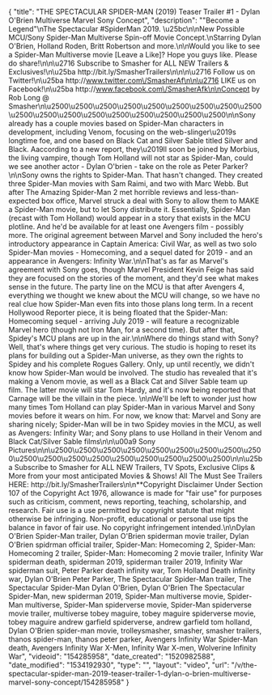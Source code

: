 {
    "title": "THE SPECTACULAR SPIDER-MAN (2019) Teaser Trailer #1 - Dylan O'Brien Multiverse Marvel Sony Concept",
    "description": "\"Become a Legend\"\nThe Spectacular #SpiderMan 2019. \u25bc\n\nNew Possible MCU\/Sony Spider-Man Multiverse Spin-off Movie Concept.\nStarring Dylan O'Brien, Holland Roden, Britt Robertson and more.\n\nWould you like to see a Spider-Man Multiverse movie [Leave a Like]? Hope you guys like. Please do share!\n\n\u2716 Subscribe to Smasher for ALL NEW Trailers & Exclusives!\n\u25ba http:\/\/bit.ly\/SmasherTrailers\n\n\n\u2716 Follow us on Twitter!\n\u25ba http:\/\/www.twitter.com\/SmasherAf\n\n\u2716 LIKE us on Facebook!\n\u25ba http:\/\/www.facebook.com\/SmasherAfk\n\nConcept by Rob Long @ Smasher\n\u2500\u2500\u2500\u2500\u2500\u2500\u2500\u2500\u2500\u2500\u2500\u2500\u2500\u2500\u2500\u2500\u2500\u2500\n\nSony already has a couple movies based on Spider-Man characters in development, including Venom, focusing on the web-slinger\u2019s longtime foe, and one based on Black Cat and Silver Sable titled Silver and Black. Aaccording to a new report, they\u2019ll soon be joined by Morbius, the living vampire, though Tom Holland will not star as Spider-Man, could we see another actor - Dylan O'brien - take on the role as Peter Parker?\n\nSony owns the rights to Spider-Man. That hasn't changed. They created three Spider-Man movies with Sam Raimi, and two with Marc Webb. But after The Amazing Spider-Man 2 met horrible reviews and less-than-expected box office, Marvel struck a deal with Sony to allow them to MAKE a Spider-Man movie, but to let Sony distribute it. Essentially, Spider-Man (recast with Tom Holland) would appear in a story that exists in the MCU plotline. And he'd be available for at least one Avengers film - possibly more. The original agreement between Marvel and Sony included the hero's introductory appearance in Captain America: Civil War, as well as two solo Spider-Man movies - Homecoming, and a sequel dated for 2019 - and an appearance in Avengers: Infinity War.\n\nThat's as far as Marvel's agreement with Sony goes, though Marvel President Kevin Feige has said they are focused on the stories of the moment, and they'd see what makes sense in the future. The party line on the MCU is that after Avengers 4, everything we thought we knew about the MCU will change, so we have no real clue how Spider-Man even fits into those plans long term. In a recent Hollywood Reporter piece, it is being floated that the Spider-Man: Homecoming sequel - arriving July 2019 - will feature a recognizable Marvel hero (though not Iron Man, for a second time). But after that, Spidey's MCU plans are up in the air.\n\nWhere do things stand with Sony? Well, that's where things get very curious. The studio is hoping to reset its plans for building out a Spider-Man universe, as they own the rights to Spidey and his complete Rogues Gallery. Only, up until recently, we didn't know how Spider-Man would be involved. The studio has revealed that it's making a Venom movie, as well as a Black Cat and Silver Sable team up film. The latter movie will star Tom Hardy, and it's now being reported that Carnage will be the villain in the piece. \n\nWe'll be left to wonder just how many times Tom Holland can play Spider-Man in various Marvel and Sony movies before it wears on him. For now, we know that: Marvel and Sony are sharing nicely; Spider-Man will be in two Spidey movies in the MCU, as well as Avengers: Infinity War; and Sony plans to use Holland in their Venom and Black Cat\/Silver Sable films\n\n\u00a9 Sony Pictures\n\n\u2500\u2500\u2500\u2500\u2500\u2500\u2500\u2500\u2500\u2500\u2500\u2500\u2500\u2500\u2500\u2500\u2500\u2500\n\n\u25ba Subscribe to Smasher for ALL NEW Trailers, TV Spots, Exclusive Clips & More from your most anticipated Movies & Shows! All The Must See Trailers HERE: http:\/\/bit.ly\/SmasherTrailers\n\n**Copyright Disclaimer Under Section 107 of the Copyright Act 1976, allowance is made for \"fair use\" for purposes such as criticism, comment, news reporting, teaching, scholarship, and research. Fair use is a use permitted by copyright statute that might otherwise be infringing. Non-profit, educational or personal use tips the balance in favor of fair use. No copyright infringement intended.\n\nDylan O'Brien Spider-Man trailer, Dylan O'Brien spiderman movie trailer, Dylan O'Brien spidrman official trailer, Spider-Man: Homecoming  2, Spider-Man: Homecoming 2 trailer, Spider-Man: Homecoming 2 movie trailer, Infinity War spiderman death, spiderman 2019, spiderman trailer 2019, Infinity War spiderman suit, Peter Parker death infinity war, Tom Holland Death infinity war, Dylan O'Brien Peter Parker, The Spectacular Spider-Man trailer, The Spectacular Spider-Man Dylan O'Brien, Dylan O'Brien The Spectacular Spider-Man, new spiderman 2019, Spider-Man multiverse movie, Spider-Man multiverse, Spider-Man spiderverse movie, Spider-Man spiderverse movie trailer, multiverse tobey maguire, tobey maguire spiderverse movie, tobey maguire andrew garfield spiderverse, andrew garfield tom holland, Dylan O'Brien spider-man movie, trolleysmasher, smasher, smasher trailers, thanos spider-man, thanos peter parker, Avengers Infinity War Spider-Man death, Avengers Infinity War X-Men, Infinity War X-men, Wolverine Infinity War",
    "videoid": "154285958",
    "date_created": "1520982588",
    "date_modified": "1534192930",
    "type": "",
    "layout": "video",
    "url": "\/v\/the-spectacular-spider-man-2019-teaser-trailer-1-dylan-o-brien-multiverse-marvel-sony-concept\/154285958"
}